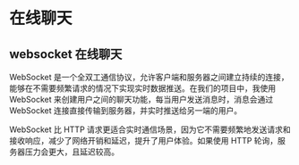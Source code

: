 # 在线聊天

## websocket 在线聊天

WebSocket 是一个全双工通信协议，允许客户端和服务器之间建立持续的连接，能够在不需要频繁请求的情况下实现实时数据推送。在我们的项目中，我使用 WebSocket 来创建用户之间的聊天功能，每当用户发送消息时，消息会通过 WebSocket 连接直接传输到服务器，并实时推送给另一端的用户。

WebSocket 比 HTTP 请求更适合实时通信场景，因为它不需要频繁地发送请求和接收响应，减少了网络开销和延迟，提升了用户体验。如果使用 HTTP 轮询，服务器压力会更大，且延迟较高。
